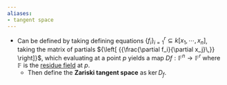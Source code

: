 ```yaml
---
aliases:
- tangent space
---
```















-   Can be defined by taking defining equations $\left\{{f_i}\right\}_{i=1}^r \subseteq k[x_1, \cdots, x_{n}]$, taking the matrix of partials ${\left[ {{\frac{\partial f_i}{\partial x_j}\,}} \right]}$, which evaluating at a point $p$ yields a map $Df: {\mathbb{F}}^n \to {\mathbb{F}}^r$ where ${\mathbb{F}}$ is the [residue field](residue%20field) at $p$.
    -   Then define the **Zariski tangent space** as $\ker D_f$.
